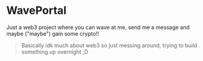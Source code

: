 # WavePortal

Just a web3 project where you can wave at me, send me a message and maybe ("maybe") gain some crypto!!

> Basically idk much about web3 so just messing around, trying to build something up overnight ;D
